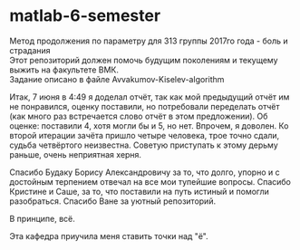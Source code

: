 # matlab-6-semester
Метод продолжения по параметру для 313 группы 2017го года - боль и страдания  
Этот репозиторий должен помочь будущим поколениям и текущему выжить на факультете ВМК.  
Задание описано в файле Avvakumov-Kiselev-algorithm

Итак, 7 июня в 4:49 я доделал отчёт, так как мой предыдущий отчёт им не понравился, оценку поставили, но потребовали переделать отчёт (как много раз встречается слово отчёт в этом предложении). Об оценке: поставили 4, хотя могли бы и 5, но нет. Впрочем, я доволен. Ко второй итерации зачёта пришло четыре человека, трое точно сдали, судьба четвёртого неизвестна. Советую приступать к этому дерьму раньше, очень неприятная херня. 

Спасибо Будаку Борису Александровичу за то, что долго, упорно и с достойным терпением отвечал на все мои тупейшие вопросы. Спасибо Кристине и Саше, за то, что поставили на путь истиный и помогли разобраться. Спасибо Ване за уютный репозиторий. 

В принципе, всё. 
























Эта кафедра приучила меня ставить точки над "ё".
